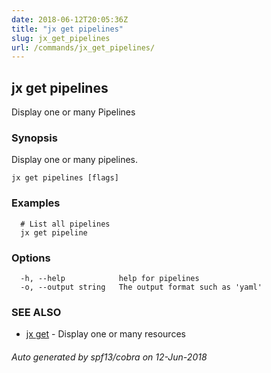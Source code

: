 ```yaml
---
date: 2018-06-12T20:05:36Z
title: "jx get pipelines"
slug: jx_get_pipelines
url: /commands/jx_get_pipelines/
---
```

## jx get pipelines

Display one or many Pipelines

### Synopsis

Display one or many pipelines.

```
jx get pipelines [flags]
```

### Examples

```
  # List all pipelines
  jx get pipeline
```

### Options

```
  -h, --help            help for pipelines
  -o, --output string   The output format such as 'yaml'
```

### SEE ALSO

* [jx get](/commands/jx_get/)	 - Display one or many resources

###### Auto generated by spf13/cobra on 12-Jun-2018
